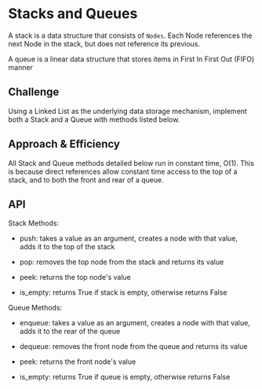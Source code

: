 # Stacks and Queues

A stack is a data structure that consists of `Nodes`. Each Node references the next Node in the stack, but does not reference its previous.

A queue is a linear data structure that stores items in First In First Out (FIFO) manner

## Challenge

Using a Linked List as the underlying data storage mechanism, implement both a Stack and a Queue with methods listed below.

## Approach & Efficiency

All Stack and Queue methods detailed below run in constant time, O(1). This is because direct references allow constant time access to the top of a stack, and to both the front and rear of a queue.

## API

Stack Methods:

* push: takes a value as an argument, creates a node with that value, adds it to the top of the stack

* pop: removes the top node from the stack and returns its value

* peek: returns the top node's value

* is_empty: returns True if stack is empty, otherwise returns False

Queue Methods:

* enqueue: takes a value as an argument, creates a node with that value, adds it to the rear of the queue

* dequeue: removes the front node from the queue and returns its value

* peek: returns the front node's value

* is_empty: returns True if queue is empty, otherwise returns False
